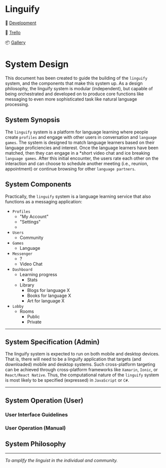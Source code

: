 # Linguify
🚀 [Development]() 

🌳 [Trello](https://trello.com/b/PqUKNfe0/modulaterlabs) 

📦 [Gallery](https://gallery.io/projects/MCHbtQVoQ2HCZXK9EzlRnfHR)

# System Design

This document has been created to guide the building of the `linguify` system, and the components that make this system up. As a design philosophy, the linguify system is modular (independent), but capable of being orchestrated and developed on to produce core functions like messaging to even more sophisticated task like natural language processing. 

## System Synopsis

The `linguify` system is a platform for language learning where people create `profiles` and engage with other users in conversation and `language games`. The system is designed to match language learners based on their language proficiencies and interest. Once the language learners have been matched, then they can engage in a *short video chat and ice breaking `language games`. After this initial encounter, the users rate each other on the interaction and can choose to schedule another meeting (i.e., reunion, appointment) or continue browsing for other `language partners`. 

## System Components

Practically, the `linguify` system is a language learning service that also functions as a messaging application:

- `Profiles`
    - "My Account"
    - "Settings"
    - 
- `Users`
    - Community
- `Games`
    - Language
- `Messenger`
    - ?
    - Video Chat
- `Dashboard`
    - Learning progress
        - Stats
    - Library
        - Blogs for language X
        - Books for language X
        - Art for language X
- `Lobby`
    - Rooms
        - Public
        - Private

---
## System Specification (Admin)

The linguify system is expected to run on both mobile and desktop devices. That is, there will need to be a linguify application that targets (and downloaded) mobile and desktop systems. Such cross-platform targeting can be achieved through cross-platform frameworks like `Xamarin`, `Ionic`, or `React/React Native`. Thus, the computational nature of the `linguify` system is most likely to be specified (expressed) in `JavaScript` or `C#`.

---
## System Operation (User)

### User Interface Guidelines

### User Operation (Manual)

## System Philosophy

---
<i>To amplify the linguist in the individual and community.</i>
